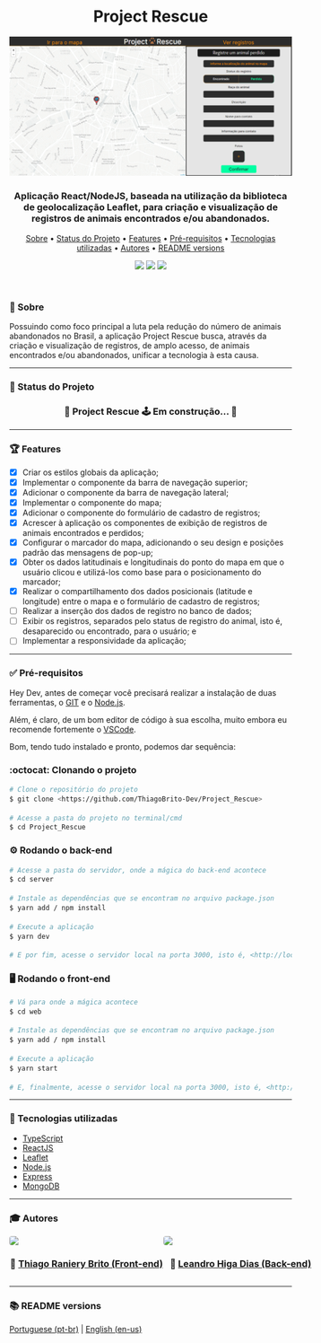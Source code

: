 <h1 align="center">Project Rescue</h1>

<div align="center">
    <img src="./assets/banner.png">
</div>

<h3 align="center"> 
    Aplicação React/NodeJS, baseada na utilização da biblioteca de geolocalização Leaflet, para criação e visualização de registros de animais encontrados e/ou abandonados.
</h3>

<p align="center">
    <a href="#-sobre">Sobre</a> •
    <a href="#-status-do-projeto">Status do Projeto</a> • 
    <a href="#-features">Features</a> • 
    <a href="#-pré-requisitos">Pré-requisitos</a> • 
    <a href="#-tecnologias-utilizadas">Tecnologias utilizadas</a> • 
    <a href="#-autores">Autores</a> •
    <a href="#-readme-versions">README versions</a>
</p>

<p align="center">
    <img src="https://img.shields.io/static/v1?label=LICENSE&message=MIT&color=00FFA3&style=for-the-badge" />
    <img src="https://img.shields.io/static/v1?label=yarn&message=v1.22.5&color=00FFA3&style=for-the-badge" />
    <img src="https://img.shields.io/static/v1?label=dependencies&message=up-to-date&color=00FFA3&style=for-the-badge&logo" />
</p>

<br/>

### 🎯 Sobre

Possuindo como foco principal a luta pela redução do número de animais abandonados no Brasil, a aplicação Project Rescue busca, através da criação e visualização de registros, de amplo acesso, de animais encontrados e/ou abandonados, unificar a tecnologia à esta causa.

<hr />

### 🏁 Status do Projeto
<h3 align="center">
	🚧 Project Rescue 🕹️  Em construção...  🚧
</h3>

<hr />

### 🏆 Features

- [X] Criar os estilos globais da aplicação;
- [X] Implementar o componente da barra de navegação superior;
- [X] Adicionar o componente da barra de navegação lateral;
- [X] Implementar o componente do mapa;
- [X] Adicionar o componente do formulário de cadastro de registros;
- [X] Acrescer à aplicação os componentes de exibição de registros de animais encontrados e perdidos;
- [X] Configurar o marcador do mapa, adicionando o seu design e posições padrão das mensagens de pop-up;
- [x] Obter os dados latitudinais e longitudinais do ponto do mapa em que o usuário clicou e utilizá-los como base para o posicionamento do marcador;
- [x] Realizar o compartilhamento dos dados posicionais (latitude e longitude) entre o mapa e o formulário de cadastro de registros;
- [ ] Realizar a inserção dos dados de registro no banco de dados;
- [ ] Exibir os registros, separados pelo status de registro do animal, isto é, desaparecido ou encontrado, para o usuário; e
- [ ] Implementar a responsividade da aplicação;

<hr />

### ✅ Pré-requisitos

Hey Dev, antes de começar você precisará realizar a instalação de duas ferramentas, o [GIT](https://git-scm.com) e o [Node.js](https://nodejs.org/en/). 

Além, é claro, de um bom editor de código à sua escolha, muito embora eu recomende fortemente o [VSCode](https://code.visualstudio.com/).

Bom, tendo tudo instalado e pronto, podemos dar sequência:

### :octocat: Clonando o projeto
```bash
# Clone o repositório do projeto
$ git clone <https://github.com/ThiagoBrito-Dev/Project_Rescue>

# Acesse a pasta do projeto no terminal/cmd
$ cd Project_Rescue
```

### ⚙️ Rodando o back-end

```bash
# Acesse a pasta do servidor, onde a mágica do back-end acontece
$ cd server

# Instale as dependências que se encontram no arquivo package.json
$ yarn add / npm install

# Execute a aplicação
$ yarn dev

# E por fim, acesse o servidor local na porta 3000, isto é, <http://localhost:3000>
```

### 🖥️ Rodando o front-end

```bash
# Vá para onde a mágica acontece
$ cd web

# Instale as dependências que se encontram no arquivo package.json
$ yarn add / npm install

# Execute a aplicação
$ yarn start

# E, finalmente, acesse o servidor local na porta 3000, isto é, <http://localhost:3000>
```

<hr />

### 🔮 Tecnologias utilizadas
- [TypeScript](https://www.typescriptlang.org/)
- [ReactJS](https://pt-br.reactjs.org/)
- [Leaflet](https://leafletjs.com/)
- [Node.js](https://nodejs.org/en/)
- [Express](https://expressjs.com/pt-br/)
- [MongoDB](https://www.mongodb.com/cloud/atlas/lp/try2?utm_source=google&utm_campaign=gs_americas_brazil_search_core_brand_atlas_desktop&utm_term=mongodb&utm_medium=cpc_paid_search&utm_ad=e&utm_ad_campaign_id=12212624308&gclid=Cj0KCQiAv6yCBhCLARIsABqJTjYiu8ZvQZLyxuv1uIqJGJDDGIv2Qju9dCqarAaLSnQIWAc1uFkB3qkaAlbIEALw_wcB)

<hr />

### 🎓 Autores

<div style="display: flex;">
    <div style="display: flex; flex-direction: column;">
        <img src="https://github.com/ThiagoBrito-Dev.png" width="275px" style="border-radius: 4px">
        <h3 align="center">🤝 <a href="https://github.com/ThiagoBrito-Dev">Thiago Raniery Brito (Front-end)</a></h3>
    </div>
    <div style="display: flex; flex-direction: column;">
        <img src="https://github.com/leandro-hd.png" width="275px" style="border-radius: 4px">
        <h3 align="center">🤝 <a href="https://github.com/leandro-hd">Leandro Higa Dias (Back-end)</a></h3>
    </div>
</div>

<hr>

### 📚 README versions

<p>
    <a href="https://github.com/ThiagoBrito-Dev/Project_Rescue/blob/main/README.md">Portuguese (pt-br)</a>
    |
    <a href="https://github.com/ThiagoBrito-Dev/Project_Rescue/blob/main/README-en.md">English (en-us)</a>
</p>
